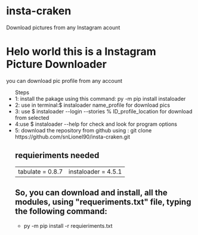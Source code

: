 # insta-craken
Download pictures from any Instagram acount 

<h1>Helo world this is a Instagram Picture Downloader</h1>
<p>you can download pic profile from any account</p>
<ul>Steps
  <li>1: install the pakage using this command: py -m pip install instaloader</li>
  <lI>2: use in terminal:$ instaloader name_profile for download pics</li>
  <li>3: use $ instaloader --login --stories % ID_profile_location for download from selected</li>
  <li>4:use $ instaloader --help for check and look for program options</li>
  <li>5: download the repository from github using : git clone https://github.com/snLionel90/insta-craken.git</li>
<h2>requieriments needed</h2>
<table>
  <tr>
    <td>tabulate = 0.8.7</td>
    <td>instaloader = 4.5.1</td>
  </tr>
</table>
<h2> So, you can download and install, all the modules, using "requeriments.txt" file, typing the following command:</h2> 
<ul>
  <li> py -m pip install -r requieriments.txt</li>
</ul>

